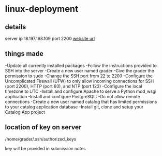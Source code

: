 # linux-deployment

## details
server ip 18.197.198.109
port 2200
[website url](http://18.197.198.109)

## things made
-Update all currently installed packages
-Follow the instructions provided to SSH into the server
-Create a new user named grader
-Give the grader the permission to sudo
-Change the SSH port from 22 to 2200
-Configure the Uncomplicated Firewall (UFW) to only allow incoming connections for SSH (port 2200), HTTP (port 80), and NTP (port 123)
-Configure the local timezone to UTC
-Install and configure Apache to serve a Python mod_wsgi application
-Install and configure PostgreSQL:
-Do not allow remote connections
-Create a new user named catalog that has limited permissions to your catalog application database
-Install git, clone and setup your Catalog App project

## location of key on server
/home/grader/.ssh/authorized_keys

key will be provided in submission notes
